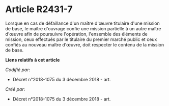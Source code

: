 # Article R2431-7

Lorsque en cas de défaillance d'un maître d'œuvre titulaire d'une mission de base, le maître d'ouvrage confie une mission
partielle à un autre maître d'œuvre afin de poursuivre l'opération, l'ensemble des éléments de mission, ceux effectués par le
titulaire du premier marché public et ceux confiés au nouveau maître d'œuvre, doit respecter le contenu de la mission de
base.

**Liens relatifs à cet article**

_Codifié par_:

  - Décret n°2018-1075 du 3 décembre 2018 - art.

_Créé par_:

  - Décret n°2018-1075 du 3 décembre 2018 - art.

